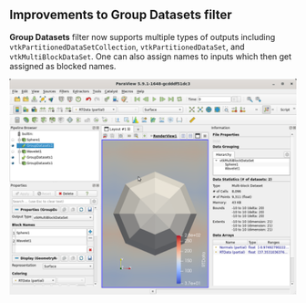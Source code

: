## Improvements to Group Datasets filter

**Group Datasets** filter now supports multiple types of
outputs including `vtkPartitionedDataSetCollection`, `vtkPartitionedDataSet`,
and `vtkMultiBlockDataSet`. One can also assign names to inputs which then get
assigned as blocked names.

![group-datasets](group-datasets.png)

